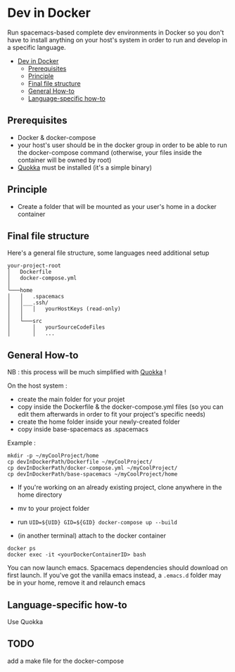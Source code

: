 # Dev in Docker

Run spacemacs-based complete dev environments in Docker so you don't have to install anything on your host's system in order to run and develop in a specific language.

- [Dev in Docker](#dev-in-docker)
    - [Prerequisites](#prerequisites)
    - [Principle](#principle)
    - [Final file structure](#final-file-structure)
    - [General How-to](#general-how-to)
    - [Language-specific how-to](#language-specific-how-to)

## Prerequisites
- Docker & docker-compose
- your host's user should be in the docker group in order to be able to run the docker-compose command (otherwise, your files inside the container will be owned by root)
- [Quokka](https://github.com/Depado/quokka) must be installed (it's a simple binary)

## Principle
- Create a folder that will be mounted as your user's home in a docker container

## Final file structure
Here's a general file structure, some languages need additional setup

```
your-project-root
│   Dockerfile
│   docker-compose.yml
│
└───home
│   │   .spacemacs
│   │___.ssh/
│   │   │   yourHostKeys (read-only)
│   │
│   └───src
│       │   yourSourceCodeFiles
│       │   ...
```

## General How-to

NB : this process will be much simplified with [Quokka](https://github.com/Depado/quokka) !


On the host system :

- create the main folder for your projet
- copy inside the Dockerfile & the docker-compose.yml files (so you can edit them afterwards in order to fit your project's specific needs) 
- create the home folder inside your newly-created folder
- copy inside base-spacemacs as .spacemacs

Example :
```
mkdir -p ~/myCoolProject/home
cp devInDockerPath/Dockerfile ~/myCoolProject/
cp devInDockerPath/docker-compose.yml ~/myCoolProject/
cp devInDockerPath/base-spacemacs ~/myCoolProject/home
```
- If you're working on an already existing project, clone anywhere in the home directory

- mv to your project folder
- run `UID=${UID} GID=${GID} docker-compose up --build`
- (in another terminal) attach to the docker container

```
docker ps
docker exec -it <yourDockerContainerID> bash
```

You can now launch emacs. Spacemacs dependencies should download on first launch. If you've got the vanilla emacs instead, a `.emacs.d` folder may be in your home, remove it and relaunch emacs

## Language-specific how-to
Use Quokka

## TODO
add a make file for the docker-compose
